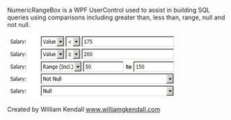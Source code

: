 ﻿NumericRangeBox is a WPF UserControl used to assist in 
building SQL queries using comparisons including greater than, 
less than, range, null and not null.

![screenshot](https://github.com/kendall015/numericrangebox/blob/master/NumericRangeBox%20Screenshot.png)

Created by William Kendall
www.williamgkendall.com